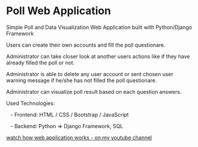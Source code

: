 # Poll Web Application

<p>Simple Poll and Data Visualization Web Application built with Python/Django Framework</p>
<p>Users can create their own accounts and fill the poll questionare.</p>
<p>Administrator can take closer look at another users actions like if they have already filled the poll or not.</p>
<p>Administrator is able to delete any user account or sent chosen user warning message if he/she has not filled the poll questionare.</p>
<p>Administrator can visualize poll result based on each question answers.</p>

<p>Used Technologies:</p>
<p>&nbsp;&nbsp;&nbsp;- Frontend: HTML / CSS / Bootstrap / JavaScript</p>
<p>&nbsp;&nbsp;&nbsp;- Backend: Python => Django Framework, SQL</p>

<p><a href="https://www.youtube.com/watch?v=7xgC-zerN4U">watch how web application works - on my youtube channel</a></p>
